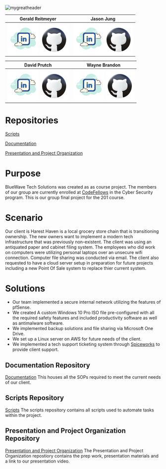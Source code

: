 ![mygreatheader](https://github.com/201d8-team1/.github/blob/main/profile/banner.png)

| Gerald Reitmeyer | Jason Jung |
|:------------------:|:------------:|
|   [![linkedin](https://github.com/201d8-team1/.github/blob/main/profile/icons8-linkedin-100.png)](https://www.linkedin.com/in/gerald-reitmeyer/) [![github](https://github.com/201d8-team1/.github/blob/main/profile/icons8-github-94.png)](https://github.com/gerreit) | [![linkedin](https://github.com/201d8-team1/.github/blob/main/profile/icons8-linkedin-100.png)](https://www.linkedin.com/in/jason-jung-151450272/)[![github](https://github.com/201d8-team1/.github/blob/main/profile/icons8-github-94.png)](https://github.com/jaehwanjung23) |

| David Prutch | Wayne Brandon |
|:---------------:|:----------:|
|   [![linkedin](https://github.com/201d8-team1/.github/blob/main/profile/icons8-linkedin-100.png)](https://www.linkedin.com/in/david-prutch-1027/) [![github](https://github.com/201d8-team1/.github/blob/main/profile/icons8-github-94.png)](https://github.com/PrutchD) | [![linkedin](https://github.com/201d8-team1/.github/blob/main/profile/icons8-linkedin-100.png)](https://www.linkedin.com/in/wayne-brandon/) [![github](https://github.com/201d8-team1/.github/blob/main/profile/icons8-github-94.png)](https://github.com/highapptitude77) |

# Repositories

[Scripts](https://github.com/201d8-team1/Scripts)

[Documentation](https://github.com/201d8-team1/Documentation)

[Presentation and Project Organization](https://github.com/201d8-team1/PresentationandProjectOrganization)

# Purpose
BlueWave Tech Solutions was created as as course project. The members of our group are currently enrolled at [CodeFellows](https://www.codefellows.org/) in the Cyber Security program. This is our  group final project for the 201 course.

# Scenario

Our client is Harest Haven is a local grocery store chain that is transitioning ownership. 
The new owners want to implement a modern tech infrastructure that was previously non-existent. 
The client was using an antiquated paper and cabinet filing system.
The employees who did work on computers were utilizing personal laptops over an unsecure wifi connection.
Computer file sharing was conducted via email.
The client also requested to have a cloud server setup in preparation for future projects including a new Point Of Sale system to replace thier current system.

# Solutions

- Our team implemented a secure internal network utilizing the features of pfSense.
- We created A custom Windows 10 Pro ISO file pre-configured with all the required safety features and included productivity software as well as antimalware software.
- We implemented backup solutions and file sharing via Microsoft One Drive.
- We set up a Linux server on AWS for future needs of the client.
- We implemented a tech support ticketing system through [Spiceworks](https://www.spiceworks.com/) to provide client support.

## Documentation Repository

[Documentation](https://github.com/201d8-team1/Documentation)
This houses all the SOPs required to meet the current needs of our client.

## Scripts Repository

[Scripts](https://github.com/201d8-team1/Scripts)
The scripts repository contains all scripts used to automate tasks within the project.

## Presentation and Project Organization Repository

[Presentation and Project Organization](https://github.com/201d8-team1/PresentationandProjectOrganization)
The Presentation and Project Organization repostiory contains the prep work, presentation materials and a link to our presentation video. 
